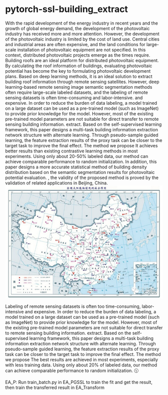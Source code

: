 # pytorch-ssl-building_extract
With the rapid development of the energy industry in recent years and the growth of global energy demand, the development of the photovoltaic industry has received more and more attention. However, the development of the photovoltaic industry is limited by the cost of land use. Central cities and industrial areas are often expensive, and the land conditions for large-scale installation of photovoltaic equipment are not specified. In this context, distributed photovoltaic projects emerge as the times require. Building roofs are an ideal platform for distributed photovoltaic equipment. By calculating the roof information of buildings, evaluating photovoltaic potential has become the key to formulating photovoltaic development plans. Based on deep learning methods, it is an ideal solution to extract building roof information through remote sensing satellites. However, deep learning-based remote sensing image semantic segmentation methods often require large-scale labeled datasets, and the labeling of remote sensing datasets is often time-consuming and labor-intensive. and expensive. In order to reduce the burden of data labeling, a model trained on a large dataset can be used as a pre-trained model (such as ImageNet) to provide prior knowledge for the model. However, most of the existing pre-trained model parameters are not suitable for direct transfer to remote sensing building information. extract. Based on the self-supervised learning framework, this paper designs a multi-task building information extraction network structure with alternate learning. Through pseudo-sample guided learning, the feature extraction results of the proxy task can be closer to the target task to improve the final effect. The method we propose It achieves better results than existing contrastive learning methods in most experiments. Using only about 20-50% labeled data, our method can achieve comparable performance to random initialization. In addition, this paper designs a more accurate statistical method of building density distribution based on the semantic segmentation results for photovoltaic potential evaluation. , the validity of the proposed method is proved by the validation of related applications in Beijing, China.
 <img src="img/1.jpg" />
 
Labeling of remote sensing datasets is often too time-consuming, labor-intensive and expensive. In order to reduce the burden of data labeling, a model trained on a large dataset can be used as a pre-trained model (such as ImageNet) to provide prior knowledge for the model. However, most of the existing pre-trained model parameters are not suitable for direct transfer to remote sensing building information. extract. Based on the self-supervised learning framework, this paper designs a multi-task building information extraction network structure with alternate learning. Through pseudo-sample guided learning, the feature extraction results of the proxy task can be closer to the target task to improve the final effect. The method we propose The best results are achieved in most experiments, especially with less training data. Using only about 20% of labeled data, our method can achieve comparable performance to random initialization. :clock1130:


EA_P:
Run train_batch.py in EA_PGSSL to train the fit and get the result, then train the transferred result in EA_Transform
